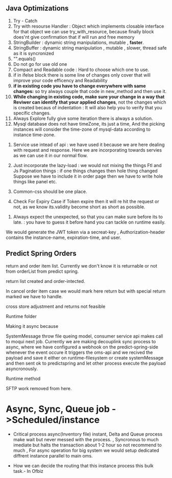## Java Optimizations

1. Try - Catch
2. Try with resourse Handler : Object which implements closable interface for that object we can use try_with_resource, 
    because finally block does'nt give confirmation that if will run and free memory
3. StringBuilder : dynamic string manipulations, mutable , **faster**.
4. StringBuffer : dynamic string manipulation , mutable , slower, thread safe as it is syncronized
5. "".equals()
6. Do not go for use old one
7. Compact and Readable code : Hard to choose which one to use.
8. if in ifelse block there is some line of changes only cover that will improve your code efficency and Readability
9. **if in existing code you have to change everywhere with same changes:** so try always couple that code in new_method and then use it.
10. **While changing in existing code, make sure your change in a way that Reviwer can identify that your applied changes**, not the changes which is created becaus of indentation : It will also help you to verify that you specific changes.
11. Always Explore fully give some iteration there is always a solution.
12. Mysql database does not have timeZone, its just a time, And the picking instances will consider the time-zone of mysql-data  according to instance      time-zone.

<!-- -----------------------------------------------------------------------------------------------------------------------------------
Jan !7 2023 -->

1. Service use intead of api : we have used it because we are here dealing with request and response. Here we are incorporating towards servies as we can use it in our normal flow.

2. Just incorporate the lazy-load : we would not mixing the things Ftl and Js
Pagination things : if one things changes then hole thing changed
Suppose we have to include it in order page then we have to write hole things like panel etc.
3. Common-css should be one place.
4. Check For Expiry Case if Token expire then it will re hit the request or not, as we know its.validity become short as short as possible.

<!-- ------------------------------------------------------------------------------------------------------------------------------------------ -->

1. Always expect the unexpected, so that you can make sure before its to late. : you have to guess it before hand you can tackle on runtime easily.


We would generate the JWT token via a secreat-key , Authorization-header contains the instance-name, expiration-time, and user.

<!-- ---------------------------------------------------------------------------------------------------------------------------------------------->
## Predict Spring Orders

return and order item list.
Currently we don't know it is returnable or not from orderList from predict spring.

return list created and order-intected.

In cancel order item case we would mark here return but with special return marked we have to handle.

cross store adjustment and returns not feasible 

Runtime folder 

Making it async because

SystemMessage throw file queing model, consumer service api makes call to moqui next job.
Currently we are making decouplink sync process to async, where we have configured a webhook on the predict-spring-side whenever the event occure it triggers the oms-api and we recived the payload and save it either on runtime-filesystem or create systemMessage and then sent ok to predictspring and let other process execute the payload asyncronously.

Runtime method 

SFTP work removed from here.
<!-------------------------------------------------------------------------------------------------------------------------------------------------------->
<!-- Async, Sync, Queue job ->Scheduled/instance -->
# Async, Sync, Queue job ->Scheduled/instance

- Critical process async(Inventory file) instant, Delta and Queue process make wait but never messed with the process. , Syncronous to much imediate but halts the transaction about 1-2 hour so not recommend to much , For async operation for big system we would setup dedicated diffrent instance parallel to main oms.

- How we can decide the routing that this instance process this bulk task.- In Ofbiz


<!-- -------------------------------------------------------------------------------------------------------------------------------------------------- --> 